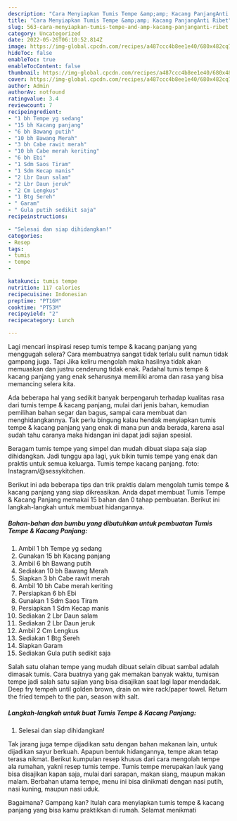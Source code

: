 ```yaml
---
description: "Cara Menyiapkan Tumis Tempe &amp;amp; Kacang PanjangAnti Ribet"
title: "Cara Menyiapkan Tumis Tempe &amp;amp; Kacang PanjangAnti Ribet"
slug: 563-cara-menyiapkan-tumis-tempe-and-amp-kacang-panjanganti-ribet
category: Uncategorized
date: 2022-05-26T06:10:52.814Z
image: https://img-global.cpcdn.com/recipes/a487ccc4b8ee1e40/680x482cq70/tumis-tempe-kacang-panjang-foto-resep-utama.jpg
hideToc: false
enableToc: true
enableTocContent: false
thumbnail: https://img-global.cpcdn.com/recipes/a487ccc4b8ee1e40/680x482cq70/tumis-tempe-kacang-panjang-foto-resep-utama.jpg
cover: https://img-global.cpcdn.com/recipes/a487ccc4b8ee1e40/680x482cq70/tumis-tempe-kacang-panjang-foto-resep-utama.jpg
author: Admin
authorAv: notfound
ratingvalue: 3.4
reviewcount: 7
recipeingredient:
- "1 bh Tempe yg sedang"
- "15 bh Kacang panjang"
- "6 bh Bawang putih"
- "10 bh Bawang Merah"
- "3 bh Cabe rawit merah"
- "10 bh Cabe merah keriting"
- "6 bh Ebi"
- "1 Sdm Saos Tiram"
- "1 Sdm Kecap manis"
- "2 Lbr Daun salam"
- "2 Lbr Daun jeruk"
- "2 Cm Lengkus"
- "1 Btg Sereh"
- " Garam"
- " Gula putih sedikit saja"
recipeinstructions:

- "Selesai dan siap dihidangkan!"
categories:
- Resep
tags:
- tumis
- tempe
- 

katakunci: tumis tempe  
nutrition: 117 calories
recipecuisine: Indonesian
preptime: "PT16M"
cooktime: "PT53M"
recipeyield: "2"
recipecategory: Lunch

---
```



Lagi mencari inspirasi resep tumis tempe &amp; kacang panjang yang menggugah selera? Cara membuatnya sangat tidak terlalu sulit namun tidak gampang juga. Tapi Jika keliru mengolah maka hasilnya tidak akan memuaskan dan justru cenderung tidak enak. Padahal tumis tempe &amp; kacang panjang yang enak seharusnya memiliki aroma dan rasa yang bisa memancing selera kita.


Ada beberapa hal yang sedikit banyak berpengaruh terhadap kualitas rasa dari tumis tempe &amp; kacang panjang, mulai dari jenis bahan, kemudian pemilihan bahan segar dan bagus, sampai cara membuat dan menghidangkannya. Tak perlu bingung kalau hendak menyiapkan tumis tempe &amp; kacang panjang yang enak di mana pun anda berada, karena asal sudah tahu caranya maka hidangan ini dapat jadi sajian spesial.

Beragam tumis tempe yang simpel dan mudah dibuat siapa saja siap dihidangkan. Jadi tunggu apa lagi, yuk bikin tumis tempe yang enak dan praktis untuk semua keluarga. Tumis tempe kacang panjang. foto: Instagram/@sessykitchen.


Berikut ini ada beberapa tips dan trik praktis dalam mengolah tumis tempe &amp; kacang panjang yang siap dikreasikan. Anda dapat membuat Tumis Tempe &amp; Kacang Panjang memakai 15 bahan dan 0 tahap pembuatan. Berikut ini langkah-langkah untuk membuat hidangannya.

<!--inarticleads1-->

##### Bahan-bahan dan bumbu yang dibutuhkan untuk pembuatan Tumis Tempe &amp; Kacang Panjang:

1. Ambil 1 bh Tempe yg sedang
1. Gunakan 15 bh Kacang panjang
1. Ambil 6 bh Bawang putih
1. Sediakan 10 bh Bawang Merah
1. Siapkan 3 bh Cabe rawit merah
1. Ambil 10 bh Cabe merah keriting
1. Persiapkan 6 bh Ebi
1. Gunakan 1 Sdm Saos Tiram
1. Persiapkan 1 Sdm Kecap manis
1. Sediakan 2 Lbr Daun salam
1. Sediakan 2 Lbr Daun jeruk
1. Ambil 2 Cm Lengkus
1. Sediakan 1 Btg Sereh
1. Siapkan  Garam
1. Sediakan  Gula putih sedikit saja


Salah satu olahan tempe yang mudah dibuat selain dibuat sambal adalah dimasak tumis. Cara buatnya yang gak memakan banyak waktu, tumisan tempe jadi salah satu sajian yang bisa disajikan saat lagi lapar mendadak. Deep fry tempeh until golden brown, drain on wire rack/paper towel. Return the fried tempeh to the pan, season with salt. 

<!--inarticleads2-->

##### Langkah-langkah untuk buat Tumis Tempe &amp; Kacang Panjang:


1. Selesai dan siap dihidangkan!

Tak jarang juga tempe dijadikan satu dengan bahan makanan lain, untuk dijadikan sayur berkuah. Apapun bentuk hidangannya, tempe akan tetap terasa nikmat. Berikut kumpulan resep khusus dari cara mengolah tempe ala rumahan, yakni resep tumis tempe. Tumis tempe merupakan lauk yang bisa disajikan kapan saja, mulai dari sarapan, makan siang, maupun makan malam. Berbahan utama tempe, menu ini bisa dinikmati dengan nasi putih, nasi kuning, maupun nasi uduk. 

Bagaimana? Gampang kan? Itulah cara menyiapkan tumis tempe &amp; kacang panjang yang bisa kamu praktikkan di rumah. Selamat menikmati
